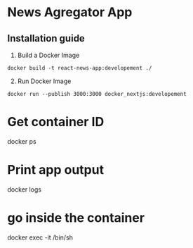 # News Agregator App

## Installation guide 

1. Build a Docker Image

`docker build -t react-news-app:developement ./`

2. Run Docker Image

`docker run --publish 3000:3000 docker_nextjs:developement`

# Get container ID
docker ps

# Print app output
docker logs <container id>

# go inside the container
docker exec -it <container id> /bin/sh
